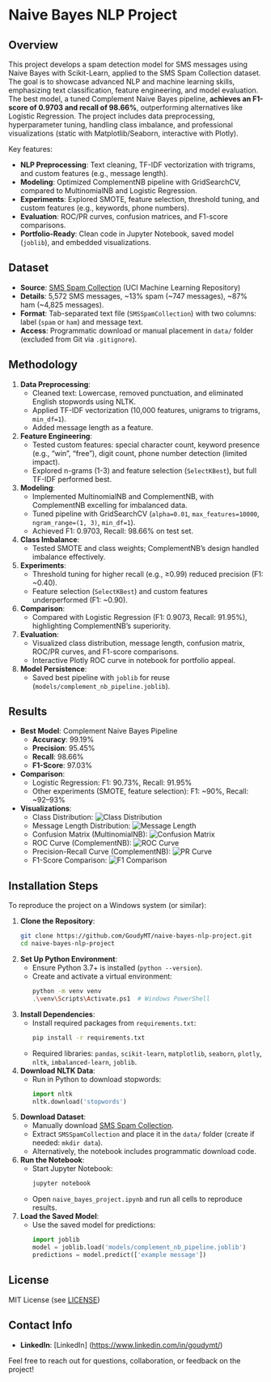 # Naive Bayes NLP Project

## Overview
This project develops a spam detection model for SMS messages using Naive Bayes with Scikit-Learn, applied to the SMS Spam Collection dataset. The goal is to showcase advanced NLP and machine learning skills, emphasizing text classification, feature engineering, and model evaluation. The best model, a tuned Complement Naive Bayes pipeline, **achieves an F1-score of 0.9703 and recall of 98.66%**, outperforming alternatives like Logistic Regression. The project includes data preprocessing, hyperparameter tuning, handling class imbalance, and professional visualizations (static with Matplotlib/Seaborn, interactive with Plotly).

Key features:
- **NLP Preprocessing**: Text cleaning, TF-IDF vectorization with trigrams, and custom features (e.g., message length).
- **Modeling**: Optimized ComplementNB pipeline with GridSearchCV, compared to MultinomialNB and Logistic Regression.
- **Experiments**: Explored SMOTE, feature selection, threshold tuning, and custom features (e.g., keywords, phone numbers).
- **Evaluation**: ROC/PR curves, confusion matrices, and F1-score comparisons.
- **Portfolio-Ready**: Clean code in Jupyter Notebook, saved model (`joblib`), and embedded visualizations.

## Dataset
- **Source**: [SMS Spam Collection](https://archive.ics.uci.edu/ml/datasets/SMS+Spam+Collection) (UCI Machine Learning Repository)
- **Details**: 5,572 SMS messages, ~13% spam (~747 messages), ~87% ham (~4,825 messages).
- **Format**: Tab-separated text file (`SMSSpamCollection`) with two columns: label (`spam` or `ham`) and message text.
- **Access**: Programmatic download or manual placement in `data/` folder (excluded from Git via `.gitignore`).

## Methodology
1. **Data Preprocessing**:
   - Cleaned text: Lowercase, removed punctuation, and eliminated English stopwords using NLTK.
   - Applied TF-IDF vectorization (10,000 features, unigrams to trigrams, `min_df=1`).
   - Added message length as a feature.
2. **Feature Engineering**:
   - Tested custom features: special character count, keyword presence (e.g., “win”, “free”), digit count, phone number detection (limited impact).
   - Explored n-grams (1-3) and feature selection (`SelectKBest`), but full TF-IDF performed best.
3. **Modeling**:
   - Implemented MultinomialNB and ComplementNB, with ComplementNB excelling for imbalanced data.
   - Tuned pipeline with GridSearchCV (`alpha=0.01`, `max_features=10000`, `ngram_range=(1, 3)`, `min_df=1`).
   - Achieved F1: 0.9703, Recall: 98.66% on test set.
4. **Class Imbalance**:
   - Tested SMOTE and class weights; ComplementNB’s design handled imbalance effectively.
5. **Experiments**:
   - Threshold tuning for higher recall (e.g., ≥0.99) reduced precision (F1: ~0.40).
   - Feature selection (`SelectKBest`) and custom features underperformed (F1: ~0.90).
6. **Comparison**:
   - Compared with Logistic Regression (F1: 0.9073, Recall: 91.95%), highlighting ComplementNB’s superiority.
7. **Evaluation**:
   - Visualized class distribution, message length, confusion matrix, ROC/PR curves, and F1-score comparisons.
   - Interactive Plotly ROC curve in notebook for portfolio appeal.
8. **Model Persistence**:
   - Saved best pipeline with `joblib` for reuse (`models/complement_nb_pipeline.joblib`).

## Results
- **Best Model**: Complement Naive Bayes Pipeline
  - **Accuracy**: 99.19%
  - **Precision**: 95.45%
  - **Recall**: 98.66%
  - **F1-Score**: 97.03%
- **Comparison**:
  - Logistic Regression: F1: 90.73%, Recall: 91.95%
  - Other experiments (SMOTE, feature selection): F1: ~90%, Recall: ~92–93%
- **Visualizations**:
  - Class Distribution: ![Class Distribution](images/class_distribution.png)
  - Message Length Distribution: ![Message Length](images/length_distribution.png)
  - Confusion Matrix (MultinomialNB): ![Confusion Matrix](images/confusion_matrix_mnb.png)
  - ROC Curve (ComplementNB): ![ROC Curve](images/roc_curve_cnb.png)
  - Precision-Recall Curve (ComplementNB): ![PR Curve](images/pr_curve_cnb.png)
  - F1-Score Comparison: ![F1 Comparison](images/f1_comparison.png)

## Installation Steps
To reproduce the project on a Windows system (or similar):
1. **Clone the Repository**:
   ```bash
   git clone https://github.com/GoudyMT/naive-bayes-nlp-project.git
   cd naive-bayes-nlp-project
   ```
2. **Set Up Python Environment**:
   - Ensure Python 3.7+ is installed (`python --version`).
   - Create and activate a virtual environment:
     ```bash
     python -m venv venv
     .\venv\Scripts\Activate.ps1  # Windows PowerShell
     ```
3. **Install Dependencies**:
   - Install required packages from `requirements.txt`:
     ```bash
     pip install -r requirements.txt
     ```
   - Required libraries: `pandas`, `scikit-learn`, `matplotlib`, `seaborn`, `plotly`, `nltk`, `imbalanced-learn`, `joblib`.
4. **Download NLTK Data**:
   - Run in Python to download stopwords:
     ```python
     import nltk
     nltk.download('stopwords')
     ```
5. **Download Dataset**:
   - Manually download [SMS Spam Collection](https://archive.ics.uci.edu/ml/machine-learning-databases/00228/smsspamcollection.zip).
   - Extract `SMSSpamCollection` and place it in the `data/` folder (create if needed: `mkdir data`).
   - Alternatively, the notebook includes programmatic download code.
6. **Run the Notebook**:
   - Start Jupyter Notebook:
     ```bash
     jupyter notebook
     ```
   - Open `naive_bayes_project.ipynb` and run all cells to reproduce results.
7. **Load the Saved Model**:
   - Use the saved model for predictions:
     ```python
     import joblib
     model = joblib.load('models/complement_nb_pipeline.joblib')
     predictions = model.predict(['example message'])
     ```

## License
MIT License (see [LICENSE](LICENSE))

## Contact Info
- **LinkedIn**: [LinkedIn] (https://www.linkedin.com/in/goudymt/)

Feel free to reach out for questions, collaboration, or feedback on the project!
